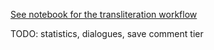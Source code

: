 [See notebook for the transliteration workflow](https://colab.research.google.com/github/timtim1342/tukita_translit/blob/main/main.ipynb)


TODO: statistics, dialogues, save comment tier
